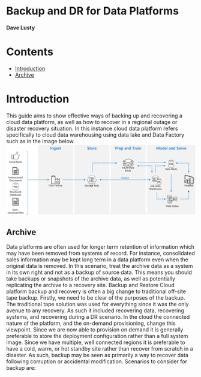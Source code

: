 # Backup and DR for Data Platforms
**Dave Lusty**

# Contents

* [Introduction](#Introduction)
 * [Archive](#Archive)

# <a name="Introduction"></a>Introduction
This guide aims to show effective ways of backing up and recovering a cloud data platform, as well as how to recover in a regional outage or disaster recovery situation. In this instance cloud data platform refers specifically to cloud data warehousing using data lake and Data Factory such as in the image below.
![Data Platform Overview](images/DataMarts.png)

## <a name="Archive"></a>Archive
Data platforms are often used for longer term retention of information which may have been removed from systems of record. For instance, consolidated sales information may be kept long term in a data platform even when the original data is removed. In this scenario, treat the archive data as a system in its own right and not as a backup of source data. This means you should take backups or snapshots of the archive data, as well as potentially replicating the archive to a recovery site.
Backup and Restore
Cloud platform backup and recovery is often a big change to traditional off-site tape backup. Firstly, we need to be clear of the purposes of the backup. The traditional tape solution was used for everything since it was the only avenue to any recovery. As such it included recovering data, recovering systems, and recovering during a DR scenario. In the cloud the connected nature of the platform, and the on-demand provisioning, change this viewpoint. Since we are now able to provision on demand it is generally preferable to store the deployment configuration rather than a full system image. Since we have multiple, well connected regions it is preferable to have a cold, warm, or hot standby site rather than recover from scratch in a disaster. As such, backup may be seen as primarily a way to recover data following corruption or accidental modification. Scenarios to consider for backup are:
